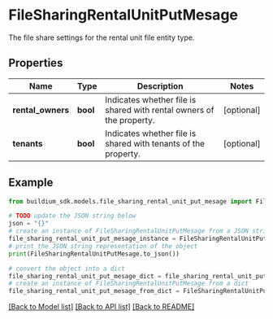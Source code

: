 # FileSharingRentalUnitPutMesage

The file share settings for the rental unit file entity type.

## Properties

Name | Type | Description | Notes
------------ | ------------- | ------------- | -------------
**rental_owners** | **bool** | Indicates whether file is shared with rental owners of the property. | [optional] 
**tenants** | **bool** | Indicates whether file is shared with tenants of the property. | [optional] 

## Example

```python
from buildium_sdk.models.file_sharing_rental_unit_put_mesage import FileSharingRentalUnitPutMesage

# TODO update the JSON string below
json = "{}"
# create an instance of FileSharingRentalUnitPutMesage from a JSON string
file_sharing_rental_unit_put_mesage_instance = FileSharingRentalUnitPutMesage.from_json(json)
# print the JSON string representation of the object
print(FileSharingRentalUnitPutMesage.to_json())

# convert the object into a dict
file_sharing_rental_unit_put_mesage_dict = file_sharing_rental_unit_put_mesage_instance.to_dict()
# create an instance of FileSharingRentalUnitPutMesage from a dict
file_sharing_rental_unit_put_mesage_from_dict = FileSharingRentalUnitPutMesage.from_dict(file_sharing_rental_unit_put_mesage_dict)
```
[[Back to Model list]](../README.md#documentation-for-models) [[Back to API list]](../README.md#documentation-for-api-endpoints) [[Back to README]](../README.md)


